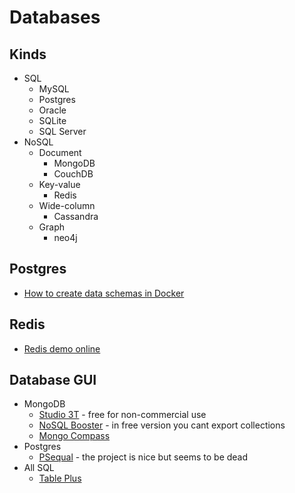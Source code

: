 # Databases

## Kinds

* SQL
    * MySQL
    * Postgres
    * Oracle
    * SQLite
    * SQL Server
* NoSQL
    * Document
        * MongoDB
        * CouchDB
    * Key-value
        * Redis
    * Wide-column
        * Cassandra
    * Graph
        * neo4j

## Postgres
* [How to create data schemas in Docker](https://stackoverflow.com/questions/26598738/how-to-create-user-database-in-script-for-docker-postgres)

## Redis

* [Redis demo online](https://try.redis.io/)

## Database GUI
* MongoDB
    * [Studio 3T](https://studio3t.com/download/) - free for non-commercial use
    * [NoSQL Booster](https://nosqlbooster.com/) - in free version you cant export collections
    * [Mongo Compass](https://www.mongodb.com/download-center/compass?jmp=hero)
* Postgres
    * [PSequal](http://www.psequel.com/) - the project is nice but seems to be dead
* All SQL
    * [Table Plus](https://tableplus.io/)
